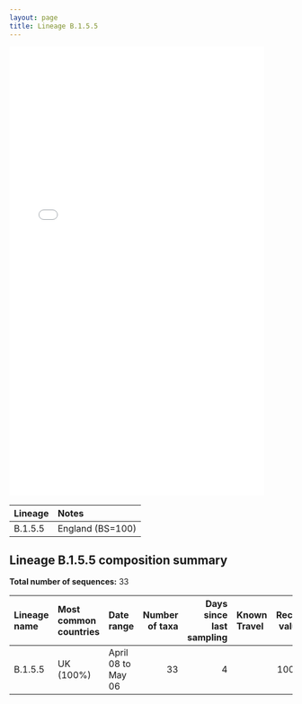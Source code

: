 ```yaml
---
layout: page
title: Lineage B.1.5.5
---
```




<embed src="../assets/images/B.1.5.5.pdf" type="application/pdf" width="90%" height="800px" />


| Lineage | Notes |
|:-----|:-----|
| B.1.5.5 | England (BS=100) |

<h2>Lineage B.1.5.5 composition summary </h2>

<strong>Total number of sequences:</strong> 33

| Lineage name | Most common countries | Date range | Number of taxa |  Days since last sampling | Known Travel | Recall value |
|:-----|:-----|:-------|-------:|-------:|:---------|--------:|
| B.1.5.5 | UK (100%) | April 08 to May 06 | 33 | 4 |  | 100.0 |
